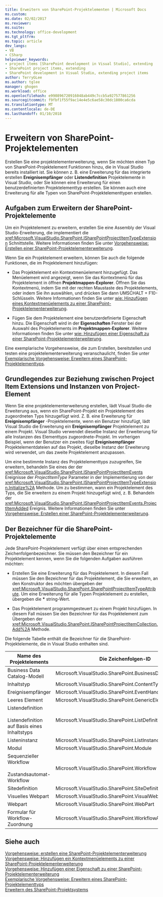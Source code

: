 ```yaml
---
title: Erweitern von SharePoint-Projektelementen | Microsoft Docs
ms.custom: 
ms.date: 02/02/2017
ms.reviewer: 
ms.suite: 
ms.technology: office-development
ms.tgt_pltfrm: 
ms.topic: article
dev_langs:
- VB
- CSharp
helpviewer_keywords:
- project items [SharePoint development in Visual Studio], extending
- SharePoint project items, extending
- SharePoint development in Visual Studio, extending project items
author: TerryGLee
ms.author: tglee
manager: ghogen
ms.workload: office
ms.openlocfilehash: e990896720916048ab449c7ccb5a927577861256
ms.sourcegitcommit: f9fbf1f55f9ac14e4e5c6ae58c30dc1800ca6cda
ms.translationtype: MT
ms.contentlocale: de-DE
ms.lasthandoff: 01/10/2018
---
```

# <a name="extending-sharepoint-project-items"></a>Erweitern von SharePoint-Projektelementen
  Erstellen Sie eine projektelementerweiterung, wenn Sie möchten einen Typ von SharePoint-Projektelement Funktionen hinzu, die in Visual Studio bereits installiert ist. Sie können z. B. eine Erweiterung für das integrierte erstellen **Ereignisempfänger** oder **Listendefinition** Projektelemente in Visual Studio, oder Sie können eine Erweiterung für einen benutzerdefinierten Projektelementtyp erstellen. Sie können auch eine Erweiterung für alle Typen von SharePoint-Projektelementtypen erstellen.  
  
## <a name="tasks-for-extending-sharepoint-project-items"></a>Aufgaben zum Erweitern der SharePoint-Projektelemente  
 Um ein Projektelement zu erweitern, erstellen Sie eine Assembly der Visual Studio-Erweiterung, die implementiert die <xref:Microsoft.VisualStudio.SharePoint.ISharePointProjectItemTypeExtension> Schnittstelle. Weitere Informationen finden Sie unter [Vorgehensweise: Erstellen einer SharePoint-Projektelementerweiterung](../sharepoint/how-to-create-a-sharepoint-project-item-extension.md).  
  
 Wenn Sie ein Projektelement erweitern, können Sie auch die folgende Funktionen, die im Projektelement hinzufügen:  
  
-   Das Projektelement ein Kontextmenüelement hinzugefügt. Das Menüelement wird angezeigt, wenn Sie das Kontextmenü für das Projektelement in öffnen **Projektmappen-Explorer**. Öffnen Sie das Kontextmenü, indem Sie mit der rechten Maustaste des Projektelements, oder indem Sie ihn auswählen, und drücken Sie dann UMSCHALT + F10-Schlüsseln. Weitere Informationen finden Sie unter [wie: Hinzufügen eines Kontextmenüelements zu einer SharePoint-Projektelementerweiterung](../sharepoint/how-to-add-a-shortcut-menu-item-to-a-sharepoint-project-item-extension.md).  
  
-   Fügen Sie dem Projektelement eine benutzerdefinierte Eigenschaft hinzu. Die Eigenschaft wird in der **Eigenschaften** Fenster bei der Auswahl des Projektelements im **Projektmappen-Explorer**. Weitere Informationen finden Sie unter [wie: Hinzufügen einer Eigenschaft zu einer SharePoint-Projektelementerweiterung](../sharepoint/how-to-add-a-property-to-a-sharepoint-project-item-extension.md).  
  
 Eine exemplarische Vorgehensweise, die zum Erstellen, bereitstellen und testen eine projektelementerweiterung veranschaulicht, finden Sie unter [Exemplarische Vorgehensweise: Erweitern eines SharePoint-Projektelementtyps](../sharepoint/walkthrough-extending-a-sharepoint-project-item-type.md).  
  
## <a name="understanding-the-relationship-between-project-item-extensions-and-project-item-instances"></a>Grundlegendes zur Beziehung zwischen Project Item Extensions und Instanzen von Project-Element  
 Wenn Sie eine projektelementerweiterung erstellen, lädt Visual Studio die Erweiterung aus, wenn ein SharePoint-Projekt ein Projektelement des zugeordneten Typs hinzugefügt wird. Z. B. eine Erweiterung für **Ereignisempfänger** -Projektelemente, wenn ein Benutzer hinzufügt, lädt Visual Studio die Erweiterung ein **Ereignisempfänger** Projektelement zu einem Projekt. Visual Studio verwendet dieselbe Instanz der Erweiterung für alle Instanzen des Elementtyps zugeordnete-Projekt. Im vorherigen Beispiel, wenn der Benutzer ein zweites fügt **Ereignisempfänger** Projektelementdateien auf das Projekt, dieselbe Instanz der Erweiterung wird verwendet, um das zweite Projektelement anzupassen.  
  
 Um eine bestimmte Instanz des Projektelementtyps zuzugreifen, Sie erweitern, behandeln Sie eines der der <xref:Microsoft.VisualStudio.SharePoint.ISharePointProjectItemEvents> Ereignisse der *ProjectItemType* Parameter in der Implementierung von der <xref:Microsoft.VisualStudio.SharePoint.ISharePointProjectItemTypeExtension.Initialize%2A> Methode. Um zu bestimmen, wann ein Projektelement des Typs, die Sie erweitern zu einem Projekt hinzugefügt wird, z. B. Behandeln der <xref:Microsoft.VisualStudio.SharePoint.ISharePointProjectItemEvents.ProjectItemAdded> Ereignis. Weitere Informationen finden Sie unter [Vorgehensweise: Erstellen einer SharePoint-Projektelementerweiterung](../sharepoint/how-to-create-a-sharepoint-project-item-extension.md).  
  
## <a name="identifiers-for-sharepoint-project-items"></a>Der Bezeichner für die SharePoint-Projektelemente  
 Jede SharePoint-Projektelement verfügt über einen entsprechenden Zeichenfolgenbezeichner. Sie müssen den Bezeichner für ein Projektelement kennen, wenn Sie die folgenden Aufgaben ausführen möchten:  
  
-   Erstellen Sie eine Erweiterung für das Projektelement. In diesem Fall müssen Sie den Bezeichner für das Projektelement, die Sie erweitern, an den Konstruktor des möchten übergeben der <xref:Microsoft.VisualStudio.SharePoint.SharePointProjectItemTypeAttribute>. Um eine Erweiterung für alle Typen Projektelement zu erstellen, übergeben die  **\***  string-Wert.  
  
-   Das Projektelement programmgesteuert zu einem Projekt hinzufügen. In diesem Fall müssen Sie den Bezeichner für das Projektelement zum Übergeben der <xref:Microsoft.VisualStudio.SharePoint.ISharePointProjectItemCollection.Add%2A> Methode.  
  
 Die folgende Tabelle enthält die Bezeichner für die SharePoint-Projektelemente, die in Visual Studio enthalten sind.  
  
|Name des Projektelements|Die Zeichenfolgen-ID|  
|-----------------------|-----------------------|  
|Business Data Catalog-Modell|Microsoft.VisualStudio.SharePoint.BusinessDataConnectivity|  
|Inhaltstyp|Microsoft.VisualStudio.SharePoint.ContentType|  
|Ereignisempfänger|Microsoft.VisualStudio.SharePoint.EventHandler|  
|Leeres Element|Microsoft.VisualStudio.SharePoint.GenericElement|  
|Listendefinition<br /><br /> Listendefinition auf Basis eines Inhaltstyps|Microsoft.VisualStudio.SharePoint.ListDefinition|  
|Listeninstanz|Microsoft.VisualStudio.SharePoint.ListInstance|  
|Modul|Microsoft.VisualStudio.SharePoint.Module|  
|Sequenzieller Workflow<br /><br /> Zustandsautomat-Workflow|Microsoft.VisualStudio.SharePoint.Workflow|  
|Sitedefinition|Microsoft.VisualStudio.SharePoint.SiteDefinition|  
|Visuelles Webpart|Microsoft.VisualStudio.SharePoint.VisualWebPart|  
|Webpart|Microsoft.VisualStudio.SharePoint.WebPart|  
|Formular für Workflow-Zuordnung|Microsoft.VisualStudio.SharePoint.WorkflowAssociation|  
  
## <a name="see-also"></a>Siehe auch  
 [Vorgehensweise: erstellen eine SharePoint-Projektelementerweiterung](../sharepoint/how-to-create-a-sharepoint-project-item-extension.md)   
 [Vorgehensweise: Hinzufügen ein Kontextmenüelements zu einer SharePoint-Projektelementerweiterung](../sharepoint/how-to-add-a-shortcut-menu-item-to-a-sharepoint-project-item-extension.md)   
 [Vorgehensweise: Hinzufügen einer Eigenschaft zu einer SharePoint-Projektelementerweiterung](../sharepoint/how-to-add-a-property-to-a-sharepoint-project-item-extension.md)   
 [Exemplarische Vorgehensweise: Erweitern eines SharePoint-Projektelementtyps](../sharepoint/walkthrough-extending-a-sharepoint-project-item-type.md)   
 [Erweitern des SharePoint-Projektsystems](../sharepoint/extending-the-sharepoint-project-system.md)  
  